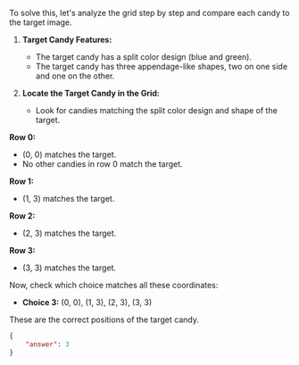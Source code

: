 To solve this, let's analyze the grid step by step and compare each candy to the target image.

1. **Target Candy Features:**
   - The target candy has a split color design (blue and green).
   - The target candy has three appendage-like shapes, two on one side and one on the other.

2. **Locate the Target Candy in the Grid:**
   - Look for candies matching the split color design and shape of the target.

**Row 0:**
- (0, 0) matches the target.
- No other candies in row 0 match the target.

**Row 1:**
- (1, 3) matches the target.

**Row 2:**
- (2, 3) matches the target.

**Row 3:**
- (3, 3) matches the target.

Now, check which choice matches all these coordinates:

- **Choice 3:** (0, 0), (1, 3), (2, 3), (3, 3)

These are the correct positions of the target candy.

```json
{
    "answer": 3
}
```